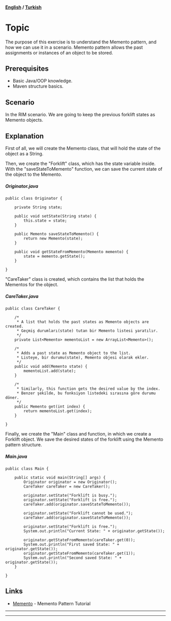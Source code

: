 #### [English](#topic) / [Turkish](#konu)
# Topic

The purpose of this exercise is to understand the Memento pattern, and how we can use it in a scenario.
Memento pattern allows the past assignments or instances of an object to be stored.

## Prerequisites

*   Basic Java/OOP knowledge.
*	Maven structure basics.

## Scenario

In the RIM scenario. We are going to keep the previous forklift states as Memento objects.

## Explanation

First of all, we will create the Memento class, that will hold the state of the object as a String.

Then, we create the "Forklift" class, which has the state variable inside.
With the "saveStateToMemento" function, we can save the current state of the object to the Memento.

##### Originator.java
```
public class Originator {
	
	private String state;

	public void setState(String state) {
		this.state = state;
	}
	
	public Memento saveStateToMemento() {
		return new Memento(state);
	}
	
	public void getStateFromMemento(Memento memento) {
		state = memento.getState();
	}
    
}
```
"CareTaker" class is created, which contains the list that holds the Mementos for the object. 

##### CareTaker.java
```
public class CareTaker {
	
	/*
	 * A list that holds the past states as Memento objects are created.
	 * Geçmiş durumları(state) tutan bir Memento listesi yaratılır.
	 */
	private List<Memento> mementoList = new ArrayList<Memento>();

	/*
	 * Adds a past state as Memento object to the list.
	 * Listeye, bir durumu(state), Memento objesi olarak ekler.
	 */
	public void add(Memento state) {
		mementoList.add(state);
	}
	
	/*
	 * Similarly, this function gets the desired value by the index.
	 * Benzer şekilde, bu fonksiyon listedeki sırasına göre durumu döner.
	 */
	public Memento get(int index) {
		return mementoList.get(index);
	}
	
}
```

Finally, we create the "Main" class and function, in which we create a Forklift object.
We save the desired states of the forklift using the Memento pattern structure.

##### Main.java
```
public class Main {
	
	public static void main(String[] args) {
		Originator originator = new Originator();
		CareTaker careTaker = new CareTaker();

		originator.setState("Forklift is busy.");
		originator.setState("Forklift is free.");
		careTaker.add(originator.saveStateToMemento());

		originator.setState("Forklift cannot be used.");
		careTaker.add(originator.saveStateToMemento());

		originator.setState("Forklift is free.");
		System.out.println("Current State: " + originator.getState());

		originator.getStateFromMemento(careTaker.get(0));
		System.out.println("First saved State: " + originator.getState());
		originator.getStateFromMemento(careTaker.get(1));
		System.out.println("Second saved State: " + originator.getState());
	}
	
}
```

## Links

* [Memento](https://www.tutorialspoint.com/design_pattern/memento_pattern.htm) - Memento Pattern Tutorial

---
---
